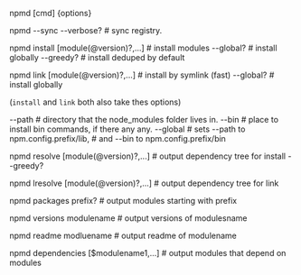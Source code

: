 npmd [cmd] {options}

npmd --sync --verbose?                  # sync registry.

npmd install [module(@version)?,...]    # install modules
  --global?                             #   install globally
  --greedy?                             #   install deduped by default

npmd link [module(@version)?,...]       # install by symlink (fast)
  --global?                             #   install globally

(`install` and `link` both also take thes options)

  --path      # directory that the node_modules folder lives in.
  --bin       # place to install bin commands, if there any any.
  --global    # sets --path to npm.config.prefix/lib,
              # and --bin to npm.config.prefix/bin

npmd resolve [module(@version)?,...]    # output dependency tree for install
  --greedy?

npmd lresolve [module(@version)?,...]   # output dependency tree for link

npmd packages prefix?                   # output modules starting with prefix

npmd versions modulename                # output versions of modulesname

npmd readme modluename                  # output readme of modulename

npmd dependencies [$modulename1,...]    # output modules that depend on modules

